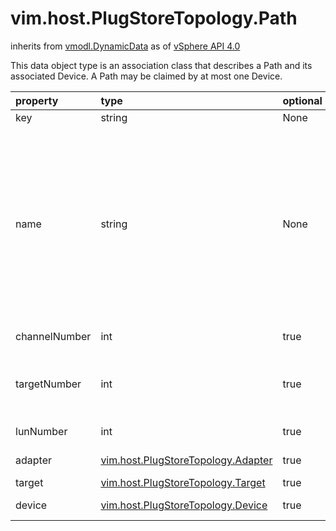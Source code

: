 vim.host.PlugStoreTopology.Path
===============================
inherits from [vmodl.DynamicData](docs/vmodl.DynamicData.md)
as of [vSphere API 4.0](vim.version.md#vim.version.version5)


This data object type is an association class that describes a Path and   its associated Device.  A Path may be claimed by at most one Device.

| property | type | optional | priv | desc |
|:---------|:-----|:---------|:-----|:-----|
| key | string | None | None | The identifier for the Path. |
| name | string | None | None | Name of path.  Use this property to correlate this path object to other   path objects.   <p>   The state of the Path can be retrieved from the data object (@link   vim.host.MultipathStateInfo.Path} on the <a href="vim.host.MultipathStateInfo.md">HostMultipathStateInfo</a> data object.   <p>   Use this name to configure LogicalUnit multipathing policy using <a href="vim.host.StorageSystem.md#enableMultipathPath">EnableMultipathPath</a> and <a href="vim.host.StorageSystem.md#disableMultipathPath">DisableMultipathPath</a>. |
| channelNumber | int | true | None | The channel number for a path if applicable. |
| targetNumber | int | true | None | The target number for a path if applicable.  The target number is not   guaranteed to be consistent across reboots or rescans of the adapter. |
| lunNumber | int | true | None | The LUN number for a path if applicable. |
| adapter | [vim.host.PlugStoreTopology.Adapter](vim.host.PlugStoreTopology.Adapter.md "vim.host.PlugStoreTopology.Adapter") | true | None | The adapter that provided the Path. |
| target | [vim.host.PlugStoreTopology.Target](vim.host.PlugStoreTopology.Target.md "vim.host.PlugStoreTopology.Target") | true | None | The target of the Path if any. |
| device | [vim.host.PlugStoreTopology.Device](vim.host.PlugStoreTopology.Device.md "vim.host.PlugStoreTopology.Device") | true | None | The device that claimed the Path if any. |


